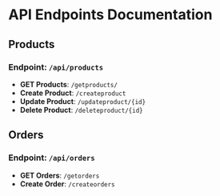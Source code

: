 # API Endpoints Documentation

## Products

### Endpoint: `/api/products`

- **GET Products**: `/getproducts/`
- **Create Product**: `/createproduct`
- **Update Product**: `/updateproduct/{id}`
- **Delete Product**: `/deleteproduct/{id}`

## Orders

### Endpoint: `/api/orders`

- **GET Orders**: `/getorders`
- **Create Order**: `/createorders`
